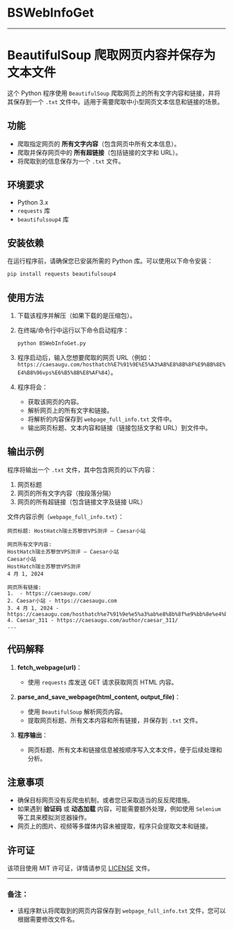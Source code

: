 # BSWebInfoGet

---

# BeautifulSoup 爬取网页内容并保存为文本文件

这个 Python 程序使用 `BeautifulSoup` 爬取网页上的所有文字内容和链接，并将其保存到一个 `.txt` 文件中。适用于需要爬取中小型网页文本信息和链接的场景。

## 功能
- 爬取指定网页的 **所有文字内容**（包含网页中所有文本信息）。
- 爬取并保存网页中的 **所有超链接**（包括链接的文字和 URL）。
- 将爬取到的信息保存为一个 `.txt` 文件。

## 环境要求
- Python 3.x
- `requests` 库
- `beautifulsoup4` 库

## 安装依赖

在运行程序前，请确保您已安装所需的 Python 库。可以使用以下命令安装：

```bash
pip install requests beautifulsoup4
```

## 使用方法

1. 下载该程序并解压（如果下载的是压缩包）。
2. 在终端/命令行中运行以下命令启动程序：
   
   ```bash
   python BSWebInfoGet.py
   ```

3. 程序启动后，输入您想要爬取的网页 URL（例如：`https://caesaugu.com/hosthatch%E7%91%9E%E5%A3%AB%E8%8B%8F%E9%BB%8E%E4%B8%96vps%E6%B5%8B%E8%AF%84`）。

4. 程序将会：
   - 获取该网页的内容。
   - 解析网页上的所有文字和链接。
   - 将解析的内容保存到 `webpage_full_info.txt` 文件中。
   - 输出网页标题、文本内容和链接（链接包括文字和 URL）到文件中。

## 输出示例

程序将输出一个 `.txt` 文件，其中包含网页的以下内容：
1. 网页标题
2. 网页的所有文字内容（按段落分隔）
3. 网页的所有超链接（包含链接文字及链接 URL）

文件内容示例（`webpage_full_info.txt`）：

```
网页标题: HostHatch瑞士苏黎世VPS测评 – Caesar小站

网页所有文字内容:
HostHatch瑞士苏黎世VPS测评 – Caesar小站
Caesar小站
HostHatch瑞士苏黎世VPS测评
4 月 1, 2024

网页所有链接:
1.  - https://caesaugu.com/
2. Caesar小站 - https://caesaugu.com
3. 4 月 1, 2024 - https://caesaugu.com/hosthatch%e7%91%9e%e5%a3%ab%e8%8b%8f%e9%bb%8e%e4%b8%96vps%e6%b5%8b%e8%af%84/
4. Caesar_311 - https://caesaugu.com/author/caesar_311/
...
```

## 代码解释

1. **fetch_webpage(url)**： 
   - 使用 `requests` 库发送 GET 请求获取网页 HTML 内容。
   
2. **parse_and_save_webpage(html_content, output_file)**： 
   - 使用 `BeautifulSoup` 解析网页内容。
   - 提取网页标题、所有文本内容和所有链接，并保存到 `.txt` 文件。

3. **程序输出**：
   - 网页标题、所有文本和链接信息被按顺序写入文本文件，便于后续处理和分析。

## 注意事项

- 确保目标网页没有反爬虫机制，或者您已采取适当的反反爬措施。
- 如果遇到 **验证码** 或 **动态加载** 内容，可能需要额外处理，例如使用 `Selenium` 等工具来模拟浏览器操作。
- 网页上的图片、视频等多媒体内容未被提取，程序只会提取文本和链接。

## 许可证

该项目使用 MIT 许可证，详情请参见 [LICENSE](LICENSE) 文件。

---

### 备注：
- 该程序默认将爬取到的网页内容保存到 `webpage_full_info.txt` 文件，您可以根据需要修改文件名。
